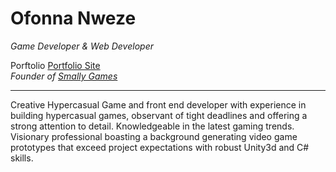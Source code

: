 # Ofonna Nweze

*Game Developer & Web Developer* <br>
<!-- *Founder of <a href="https://smallygames.com/" target="_blank">Smally Games</a>-->
Porftolio [Portfolio Site](https://ofonna-n.github.io/Portfolio-Site/)<br>
*Founder of <a href="https://smallygames.com/" target="_blank">Smally Games</a>*

----------------------------

Creative Hypercasual Game and front end developer with experience in building hypercasual games, observant
of tight deadlines and offering a strong attention to detail. Knowledgeable in the latest gaming
trends. Visionary professional boasting a background generating video game prototypes that
exceed project expectations with robust Unity3d and C# skills.

<!---
Ofonna-N/Ofonna-N is a ✨ special ✨ repository because its `README.md` (this file) appears on your GitHub profile.
You can click the Preview link to take a look at your changes.
--->
